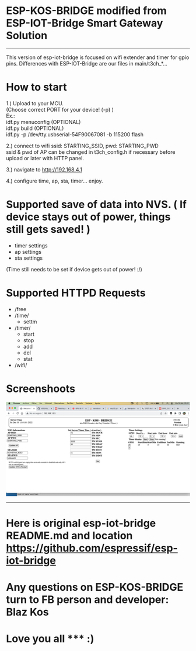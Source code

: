 # ESP-KOS-BRIDGE modified from ESP-IOT-Bridge Smart Gateway Solution
<hr>

This version of esp-iot-bridge is focused on wifi extender and timer for gpio pins.
Differences with ESP-IOT-Bridge are our files in main/t3ch_*...

# How to start<br>
1.) Upload to your MCU.<br>
    (Choose correct PORT for your device! (-p) )<br>
    Ex.:<br>
      idf.py menuconfig (OPTIONAL)<br>
      idf.py build      (OPTIONAL)<br>
      idf.py -p /dev/tty.usbserial-54F90067081 -b 115200 flash<br>

2.) connect to wifi ssid: STARTING_SSID, pwd: STARTING_PWD<br>
    ssid & pwd of AP can be changed in t3ch_config.h if necessary before upload or later with HTTP panel.<br>
    
3.) navigate to http://192.168.4.1<br>

4.) configure time, ap, sta, timer... enjoy.<br>

# Supported save of data into NVS. ( If device stays out of power, things still gets saved! )
  - timer settings
  - ap settings
  - sta settings

(Time still needs to be set if device gets out of power! :/)

# Supported HTTPD Requests
  * /free
  * /time/
    - settm
  * /timer/
    - start
    - stop
    - add
    - del
    - stat
  * /wifi/

# Screenshoots
![alt text](https://github.com/m5it/esp-kos-bridge/blob/main/screenshot_version-0.1.png)

<hr>

# Here is original esp-iot-bridge README.md and location https://github.com/espressif/esp-iot-bridge
# Any questions on ESP-KOS-BRIDGE turn to FB person and developer: Blaz Kos
# Love you all *** :)

